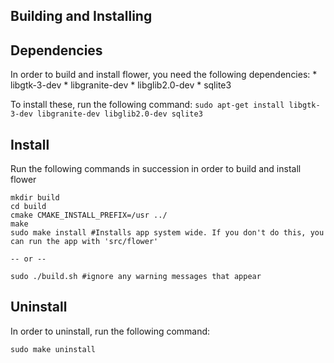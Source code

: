
Building and Installing
-----------------------

Dependencies
------------
In order to build and install flower, you need the following dependencies:
    * libgtk-3-dev
    * libgranite-dev
    * libglib2.0-dev
    * sqlite3

To install these, run the following command:
    `sudo apt-get install libgtk-3-dev libgranite-dev libglib2.0-dev sqlite3`


Install
-------
Run the following commands in succession in order to build and install flower

    mkdir build
    cd build
    cmake CMAKE_INSTALL_PREFIX=/usr ../
    make
    sudo make install #Installs app system wide. If you don't do this, you can run the app with 'src/flower'

    -- or --

    sudo ./build.sh #ignore any warning messages that appear


Uninstall
---------
In order to uninstall, run the following command:

    sudo make uninstall
